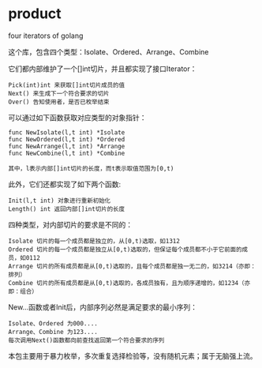 product
=======

four iterators of golang

这个库，包含四个类型：Isolate、Ordered、Arrange、Combine

它们都内部维护了一个[]int切片，并且都实现了接口Iterator：
    
    Pick(int)int 来获取[]int切片成员的值
    Next() 来生成下一个符合要求的切片
    Over() 告知使用者，是否已枚举结束
    
可以通过如下函数获取对应类型的对象指针：

    func NewIsolate(l,t int) *Isolate
    func NewOrdered(l,t int) *Ordered
    func NewArrange(l,t int) *Arrange
    func NewCombine(l,t int) *Combine
    
    其中，l表示内部[]int切片的长度，而t表示取值范围为[0,t)

此外，它们还都实现了如下两个函数:
    
    Init(l,t int) 对象进行重新初始化
    Length() int 返回内部[]int切片的长度
    
四种类型，对内部切片的要求是不同的：
    
    Isolate 切片的每一个成员都是独立的，从[0,t)选取，如1312
    Ordered 切片的每一个成员都是独立从[0,t)选取的，但保证每个成员都不小于它前面的成员，如0112
    Arrange 切片的所有成员都是从[0,t)选取的，且每个成员都是独一无二的，如3214（亦即：排列）
    Combine 切片的所有成员都是从[0,t)选取的，各成员独有，且为顺序递增的，如1234（亦即：组合）

New...函数或者Init后，内部序列必然是满足要求的最小序列：

    Isolate、Ordered 为000....
    Arrange、Combine 为123....
    每次调用Next()函数都向前查找返回第一个符合要求的序列
    
本包主要用于暴力枚举，多次重复选择检验等，没有随机元素；属于无脑强上流。
